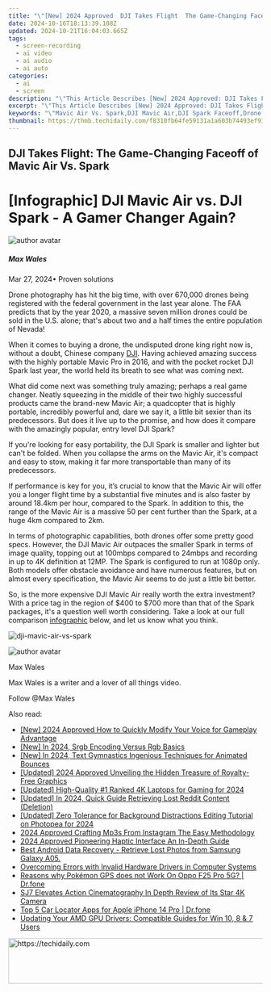 ```yaml
---
title: "\"[New] 2024 Approved  DJI Takes Flight  The Game-Changing Faceoff of Mavic Air Vs. Spark\""
date: 2024-10-16T18:13:39.108Z
updated: 2024-10-21T16:04:03.665Z
tags: 
  - screen-recording
  - ai video
  - ai audio
  - ai auto
categories: 
  - ai
  - screen
description: "\"This Article Describes [New] 2024 Approved: DJI Takes Flight: The Game-Changing Faceoff of Mavic Air Vs. Spark\""
excerpt: "\"This Article Describes [New] 2024 Approved: DJI Takes Flight: The Game-Changing Faceoff of Mavic Air Vs. Spark\""
keywords: "\"Mavic Air Vs. Spark,DJI Mavic Air,DJI Spark Faceoff,Drone Racing: Mavic Air,DJI Innovation: Mavic Air,DJI's New Drone Race,Drones Clash: Spark Vs. Mavic Air\""
thumbnail: https://thmb.techidaily.com/f8310fb64fe59131a1a603b74493ef91ec9be3bf91a44a7ee26654a9f6fff3c0.jpg
---
```


## DJI Takes Flight: The Game-Changing Faceoff of Mavic Air Vs. Spark

# \[Infographic\] DJI Mavic Air vs. DJI Spark - A Gamer Changer Again?

![author avatar](https://images.wondershare.com/filmora/article-images/max-wales-author.jpg)

##### Max Wales

 Mar 27, 2024• Proven solutions

Drone photography has hit the big time, with over 670,000 drones being registered with the federal government in the last year alone. The FAA predicts that by the year 2020, a massive seven million drones could be sold in the U.S. alone; that's about two and a half times the entire population of Nevada!

When it comes to buying a drone, the undisputed drone king right now is, without a doubt, Chinese company [DJI](https://www.dji.com/). Having achieved amazing success with the highly portable Mavic Pro in 2016, and with the pocket rocket DJI Spark last year, the world held its breath to see what was coming next.

What did come next was something truly amazing; perhaps a real game changer. Neatly squeezing in the middle of their two highly successful products came the brand-new Mavic Air; a quadcopter that is highly portable, incredibly powerful and, dare we say it, a little bit sexier than its predecessors. But does it live up to the promise, and how does it compare with the amazingly popular, entry level DJI Spark?

If you're looking for easy portability, the DJI Spark is smaller and lighter but can't be folded. When you collapse the arms on the Mavic Air, it's compact and easy to stow, making it far more transportable than many of its predecessors.

If performance is key for you, it’s crucial to know that the Mavic Air will offer you a longer flight time by a substantial five minutes and is also faster by around 18.4km per hour, compared to the Spark. In addition to this, the range of the Mavic Air is a massive 50 per cent further than the Spark, at a huge 4km compared to 2km.

In terms of photographic capabilities, both drones offer some pretty good specs. However, the DJI Mavic Air outpaces the smaller Spark in terms of image quality, topping out at 100mbps compared to 24mbps and recording in up to 4K definition at 12MP. The Spark is configured to run at 1080p only. Both models offer obstacle avoidance and have numerous features, but on almost every specification, the Mavic Air seems to do just a little bit better.

So, is the more expensive DJI Mavic Air really worth the extra investment? With a price tag in the region of $400 to $700 more than that of the Spark packages, it's a question well worth considering. Take a look at our full comparison [infographic](https://tools.techidaily.com/wondershare/filmora/download/) below, and let us know what you think.

![dji-mavic-air-vs-spark](https://images.wondershare.com/filmora/article-images/dji-mavic-air-vs-spark.jpeg)

![author avatar](https://images.wondershare.com/filmora/article-images/max-wales-author.jpg)

Max Wales

Max Wales is a writer and a lover of all things video.

Follow @Max Wales


<ins class="adsbygoogle"
     style="display:block"
     data-ad-format="autorelaxed"
     data-ad-client="ca-pub-7571918770474297"
     data-ad-slot="1223367746"></ins>



<ins class="adsbygoogle"
     style="display:block"
     data-ad-client="ca-pub-7571918770474297"
     data-ad-slot="8358498916"
     data-ad-format="auto"
     data-full-width-responsive="true"></ins>


<span class="atpl-alsoreadstyle">Also read:</span>
<div><ul>
<li><a href="https://fox-access.techidaily.com/new-2024-approved-how-to-quickly-modify-your-voice-for-gameplay-advantage/"><u>[New] 2024 Approved How to Quickly Modify Your Voice for Gameplay Advantage</u></a></li>
<li><a href="https://fox-access.techidaily.com/new-in-2024-srgb-encoding-versus-rgb-basics/"><u>[New] In 2024, Srgb Encoding Versus Rgb Basics</u></a></li>
<li><a href="https://youtube-blog.techidaily.com/n-2024-text-gymnastics-ingenious-techniques-for-animated-bounces/"><u>[New] In 2024, Text Gymnastics Ingenious Techniques for Animated Bounces</u></a></li>
<li><a href="https://fox-access.techidaily.com/updated-2024-approved-unveiling-the-hidden-treasure-of-royalty-free-graphics/"><u>[Updated] 2024 Approved Unveiling the Hidden Treasure of Royalty-Free Graphics</u></a></li>
<li><a href="https://fox-access.techidaily.com/updated-high-quality-1-ranked-4k-laptops-for-gaming-for-2024/"><u>[Updated] High-Quality #1 Ranked 4K Laptops for Gaming for 2024</u></a></li>
<li><a href="https://fox-access.techidaily.com/updated-in-2024-quick-guide-retrieving-lost-reddit-content-deletion/"><u>[Updated] In 2024, Quick Guide Retrieving Lost Reddit Content (Deletion)</u></a></li>
<li><a href="https://fox-access.techidaily.com/updated-zero-tolerance-for-background-distractions-editing-tutorial-on-photopea-for-2024/"><u>[Updated] Zero Tolerance for Background Distractions Editing Tutorial on Photopea for 2024</u></a></li>
<li><a href="https://instagram-clips.techidaily.com/2024-approved-crafting-mp3s-from-instagram-the-easy-methodology/"><u>2024 Approved Crafting Mp3s From Instagram The Easy Methodology</u></a></li>
<li><a href="https://fox-http.techidaily.com/2024-approved-pioneering-haptic-interface-an-in-depth-guide/"><u>2024 Approved Pioneering Haptic Interface An In-Depth Guide</u></a></li>
<li><a href="https://phone-solutions.techidaily.com/best-android-data-recovery-retrieve-lost-photos-from-samsung-galaxy-a05-by-fonelab-android-recover-photos/"><u>Best Android Data Recovery - Retrieve Lost Photos from Samsung Galaxy A05.</u></a></li>
<li><a href="https://driver-error.techidaily.com/overcoming-errors-with-invalid-hardware-drivers-in-computer-systems/"><u>Overcoming Errors with Invalid Hardware Drivers in Computer Systems</u></a></li>
<li><a href="https://android-pokemon-go.techidaily.com/reasons-why-pokemon-gps-does-not-work-on-oppo-f25-pro-5g-drfone-by-drfone-virtual-android/"><u>Reasons why Pokémon GPS does not Work On Oppo F25 Pro 5G? | Dr.fone</u></a></li>
<li><a href="https://fox-access.techidaily.com/sj7-elevates-action-cinematography-in-depth-review-of-its-star-4k-camera/"><u>SJ7 Elevates Action Cinematography In Depth Review of Its Star 4K Camera</u></a></li>
<li><a href="https://ios-location-track.techidaily.com/top-5-car-locator-apps-for-apple-iphone-14-pro-drfone-by-drfone-virtual-ios/"><u>Top 5 Car Locator Apps for Apple iPhone 14 Pro | Dr.fone</u></a></li>
<li><a href="https://driver-download.techidaily.com/updating-your-amd-gpu-drivers-compatible-guides-for-win-10-8-and-7-users/"><u>Updating Your AMD GPU Drivers: Compatible Guides for Win 10, 8 & 7 Users</u></a></li>
</ul></div>

<!-- affiliate ads begin -->
<a href="https://appsumo.8odi.net/c/5597632/2094428/7443" target="_top" id="2094428">
  <img src="//a.impactradius-go.com/display-ad/7443-2094428" border="0" alt="https://techidaily.com" width="728" height="90"/>
</a>
<img height="0" width="0" src="https://appsumo.8odi.net/i/5597632/2094428/7443" style="position:absolute;visibility:hidden;" border="0" />
<!-- affiliate ads end -->

